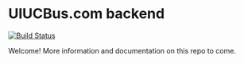 # UIUCBus.com backend

[![Build Status](https://travis-ci.com/josh-byster/uiucbus-backend.svg?branch=master)](https://travis-ci.com/josh-byster/uiucbus-backend)

Welcome! More information and documentation on this repo to come.
